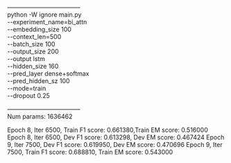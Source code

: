 ————————————	
python  -W ignore main.py\
            --experiment_name=bi_attn\
            --embedding_size 100\
            --context_len=500\
            --batch_size 100\
            --output_size 200\
            --output lstm\
            --hidden_size 160\
            --pred_layer dense+softmax\
            --pred_hidden_sz 100\
            --mode=train\
            --dropout 0.25

————————————	
Num params: 1636462
                           

Epoch 8, Iter 6500, Train F1 score: 0.661380,Train EM score: 0.516000
Epoch 8, Iter 6500, Dev F1 score: 0.613298, Dev EM score: 0.467424
Epoch 9, Iter 7500, Dev F1 score: 0.619950,                            Dev EM score: 0.470696
Epoch 9, Iter 7500, Train F1 score: 0.688810,                            Train EM score: 0.543000
